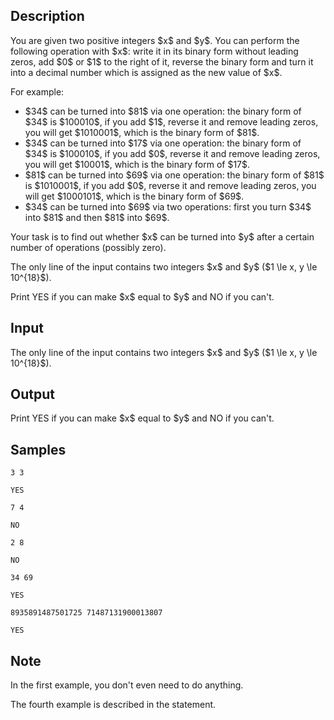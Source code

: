 ## Description

<div><p>You are given two positive integers $x$ and $y$. You can perform the following operation with $x$: write it in its binary form without leading zeros, add $0$ or $1$ to the right of it, reverse the binary form and turn it into a decimal number which is assigned as the new value of $x$.</p><p>For example: </p><ul> <li> $34$ can be turned into $81$ via one operation: the binary form of $34$ is $100010$, if you add $1$, reverse it and remove leading zeros, you will get $1010001$, which is the binary form of $81$. </li><li> $34$ can be turned into $17$ via one operation: the binary form of $34$ is $100010$, if you add $0$, reverse it and remove leading zeros, you will get $10001$, which is the binary form of $17$. </li><li> $81$ can be turned into $69$ via one operation: the binary form of $81$ is $1010001$, if you add $0$, reverse it and remove leading zeros, you will get $1000101$, which is the binary form of $69$. </li><li> $34$ can be turned into $69$ via two operations: first you turn $34$ into $81$ and then $81$ into $69$. </li></ul><p>Your task is to find out whether $x$ can be turned into $y$ after a certain number of operations (possibly zero).</p></div><div class="input-specification"><p>The only line of the input contains two integers $x$ and $y$ ($1 \le x, y \le 10^{18}$).</p></div><div class="output-specification"><p>Print <span class="tex-font-style-tt">YES</span> if you can make $x$ equal to $y$ and <span class="tex-font-style-tt">NO</span> if you can't.</p></div>

## Input

<p>The only line of the input contains two integers $x$ and $y$ ($1 \le x, y \le 10^{18}$).</p>

## Output

<p>Print <span class="tex-font-style-tt">YES</span> if you can make $x$ equal to $y$ and <span class="tex-font-style-tt">NO</span> if you can't.</p>

## Samples

```input1
3 3
```

```output1
YES
```






```input2
7 4
```

```output2
NO
```






```input3
2 8
```

```output3
NO
```






```input4
34 69
```

```output4
YES
```






```input5
8935891487501725 71487131900013807
```

```output5
YES
```




## Note

<p>In the first example, you don't even need to do anything.</p><p>The fourth example is described in the statement.</p>
